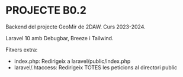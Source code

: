 # PROJECTE B0.2
Backend del projecte GeoMir de 2DAW. Curs 2023-2024.

Laravel 10 amb Debugbar, Breeze i Tailwind.

Fitxers extra:

* index.php: Redirigeix a laravel/public/index.php
* laravel/.htaccess: Redirigeix TOTES les peticions al directori public